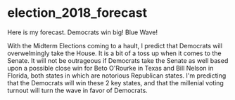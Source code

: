 # election_2018_forecast

Here is my forecast. Democrats win big! Blue Wave!


With the Midterm Elections coming to a hault, I predict that Democrats will overwelmingly take the House. It is a bit of a toss up when it comes to the Senate. It will not be outrageous if Democrats take the Senate as well based upon a possible close win for Beto O'Rourke in Texas and Bill Nelson in Florida, both states in which are notorious Republican states. I'm predicting that the Democrats will win these 2 key states, and that the millenial voting turnout will turn the wave in favor of Democrats.
